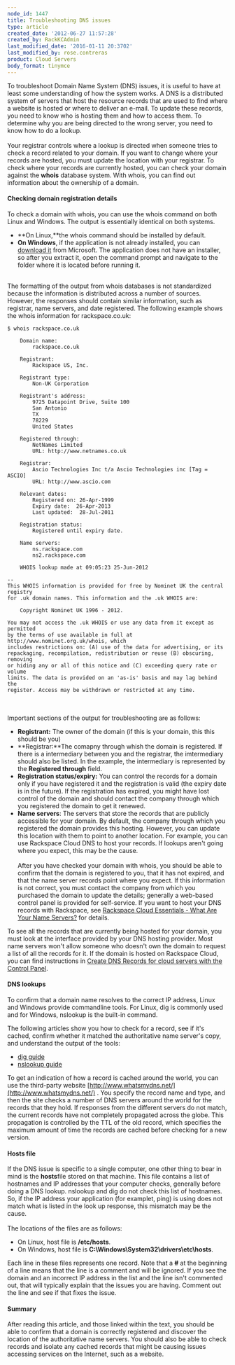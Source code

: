 ```yaml
---
node_id: 1447
title: Troubleshooting DNS issues
type: article
created_date: '2012-06-27 11:57:28'
created_by: RackKCAdmin
last_modified_date: '2016-01-11 20:3702'
last_modified_by: rose.contreras
product: Cloud Servers
body_format: tinymce
---
```


To troubleshoot Domain Name System (DNS) issues, it is useful to have at
least some understanding of how the system works. A DNS is a distributed
system of servers that host the resource records that are used to find
where a website is hosted or where to deliver an e-mail. To update these
records, you need to know who is hosting them and how to access them. To
determine why you are being directed to the wrong server, you need to
know how to do a lookup.\
 \
 Your registrar controls where a lookup is directed when someone tries
to check a record related to your domain. If you want to change where
your records are hosted, you must update the location with your
registrar. To check where your records are currently hosted, you can
check your domain against the **whois** database system. With whois, you
can find out information about the ownership of a domain.

#### Checking domain registration details

To check a domain with whois, you can use the whois command on both
Linux and Windows. The output is essentially identical on both systems.

-   **On Linux,**the whois command should be installed by default.
-   **On Windows**, if the application is not already installed, you can
    [download
    it](http://technet.microsoft.com/en-us/sysinternals/bb897435.aspx) from
    Microsoft. The application does not have an installer, so after you
    extract it, open the command prompt and navigate to the folder where
    it is located before running it.

\
 The formatting of the output from whois databases is not standardized
because the information is distributed across a number of sources.
However, the responses should contain similar information, such as
registrar, name servers, and date registered. The following example
shows the whois information for rackspace.co.uk:

    $ whois rackspace.co.uk

        Domain name:
            rackspace.co.uk

        Registrant:
            Rackspace US, Inc.

        Registrant type:
            Non-UK Corporation

        Registrant's address:
            9725 Datapoint Drive, Suite 100
            San Antonio
            TX
            78229
            United States

        Registered through:
            NetNames Limited
            URL: http://www.netnames.co.uk

        Registrar:
            Ascio Technologies Inc t/a Ascio Technologies inc [Tag = ASCIO]
            URL: http://www.ascio.com

        Relevant dates:
            Registered on: 26-Apr-1999
            Expiry date:  26-Apr-2013
            Last updated:  28-Jul-2011

        Registration status:
            Registered until expiry date.

        Name servers:
            ns.rackspace.com
            ns2.rackspace.com

        WHOIS lookup made at 09:05:23 25-Jun-2012

    -- 
    This WHOIS information is provided for free by Nominet UK the central registry
    for .uk domain names. This information and the .uk WHOIS are:

        Copyright Nominet UK 1996 - 2012.

    You may not access the .uk WHOIS or use any data from it except as permitted
    by the terms of use available in full at http://www.nominet.org.uk/whois, which
    includes restrictions on: (A) use of the data for advertising, or its
    repackaging, recompilation, redistribution or reuse (B) obscuring, removing
    or hiding any or all of this notice and (C) exceeding query rate or volume
    limits. The data is provided on an 'as-is' basis and may lag behind the
    register. Access may be withdrawn or restricted at any time. 

\
 \
 Important sections of the output for troubleshooting are as follows:

-   **Registrant:** The owner of the domain (if this is your domain,
    this this should be you)
-   **Registrar:**The comapny through whish the domain is registered. If
    there is a intermediary between you and the registrar, the
    imtermediary should also be listed. In the example, the intermediary
    is represented by the **Registered through** field.
-   **Registration status/expiry:** You can control the records for a
    domain only if you have registered it and the registration is valid
    (the expiry date is in the future). If the registration has expired,
    you might have lost control of the domain and should contact the
    company through which you registered the domain to get it renewed.
-   **Name servers**: The servers that store the records that are
    publicly accessible for your domain. By default, the company through
    which you registered the domain provides this hosting. However, you
    can update this location with them to point to another location. For
    example, you can use Rackspace Cloud DNS to host your records. If
    lookups aren't going where you expect, this may be the cause.\
     \
     After you have checked your domain with whois, you should be able
    to confirm that the domain is registered to you, that it has not
    expired, and that the name server records point where you expect. If
    this information is not correct, you must contact the company from
    which you purchased the domain to update the details; generally a
    web-based control panel is provided for self-service. If you want to
    host your DNS records with Rackspace, see [Rackspace Cloud
    Essentials - What Are Your Name
    Servers?](http://www.rackspace.com/knowledge_center/article/rackspace-cloud-essentials-what-are-your-name-servers)
    for details.

To see all the records that are currently being hosted for your domain,
you must look at the interface provided by your DNS hosting provider.
Most name servers won't allow someone who doesn't own the domain to
request a list of all the records for it. If the domain is hosted on
Rackspace Cloud, you can find instructions in [Create DNS Records for
cloud servers with the Control
Panel](http://www.rackspace.com/knowledge_center/article/creating-dns-records-for-cloud-servers-with-the-control-panel).

#### DNS lookups

To confirm that a domain name resolves to the correct IP address, Linux
and Windows provide commandline tools. For Linux, dig is commonly used
and for Windows, nslookup is the built-in command.

The following articles show you how to check for a record, see if it's
cached, confirm whether it matched the authoritative name server's copy,
and understand the output of the tools:

-   [dig
    guide](http://www.rackspace.com/knowledge_center/article/rackspace-cloud-essentials-using-dig-for-dns-verification-and-troubleshooting)
-   [nslookup
    guide](http://www.rackspace.com/knowledge_center/article/nslookup-checking-dns-records-on-windows)

To get an indication of how a record is cached around the world, you can
use the third-party website
[http://www.whatsmydns.net/](http://www.whatsmydns.net/) . You specify
the record name and type, and then the site checks a number of DNS
servers around the world for the records that they hold. If responses
from the different servers do not match, the current records have not
completely propagated across the globe. This propagation is controlled
by the TTL of the old record, which specifies the maximum amount of time
the records are cached before checking for a new version.

#### Hosts file

If the DNS issue is specific to a single computer, one other thing to
bear in mind is the **hosts**file stored on that machine. This file
contains a list of hostnames and IP addresses that your computer checks,
generally before doing a DNS lookup. nslookup and dig do not check this
list of hostnames. So, if the IP address your application (for examplet,
ping) is using does not match what is listed in the look up response,
this mismatch may be the cause.\
 \
 The locations of the files are as follows:

-   On Linux, host file is **/etc/hosts**.
-   On Windows, host file is
    **C:\\Windows\\System32\\drivers\\etc\\hosts**.

Each line in these files represents one record. Note that a **\#** at
the beginning of a line means that the line is a comment and will be
ignored. If you see the domain and an incorrect IP address in the list
and the line isn't commented out, that will typically explain that the
issues you are having. Comment out the line and see if that fixes the
issue.

#### Summary

After reading this article, and those linked within the text, you should
be able to confirm that a domain is correctly registered and discover
the location of the authoritative name servers. You should also be able
to check records and isolate any cached records that might be causing
issues accessing services on the Internet, such as a website.

